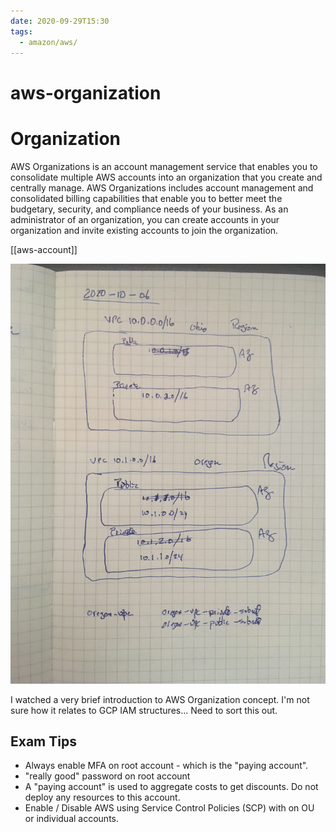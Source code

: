 ```yaml
---
date: 2020-09-29T15:30
tags:
  - amazon/aws/
---
```


# aws-organization
# Organization

AWS Organizations is an account management service that enables you to consolidate multiple AWS accounts into an organization that you create and centrally manage. AWS Organizations includes account management and consolidated billing capabilities that enable you to better meet the budgetary, security, and compliance needs of your business. As an administrator of an organization, you can create accounts in your organization and invite existing accounts to join the organization.  

[[aws-account]]

![Notebook Page 001](./static/note-001.jpg)

I watched a very brief introduction to AWS Organization concept. I'm not sure how it relates to GCP IAM structures... Need to sort this out.

## Exam Tips

* Always enable MFA on root account - which is the "paying account".
* "really good" password on root account
* A "paying account" is used to aggregate costs to get discounts. Do not deploy any resources to this account.
* Enable / Disable AWS using Service Control Policies (SCP) with on OU or individual accounts.
